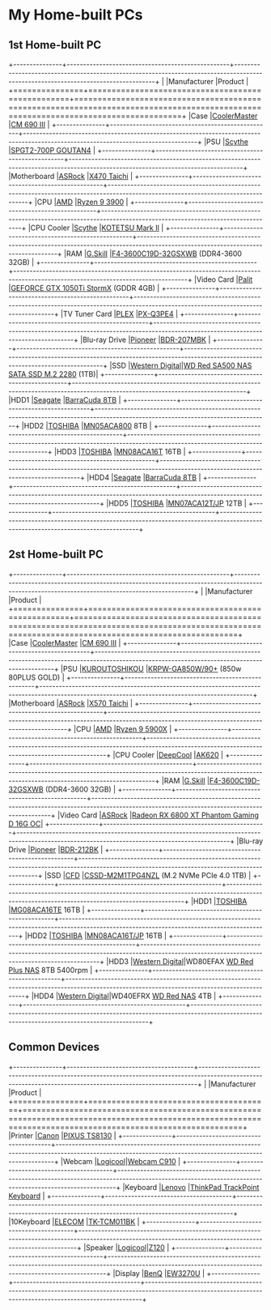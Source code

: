 # My Home-built PCs
## 1st Home-built PC
+---------------+--------------------------------------------------+-----------------------------------------------------------------------------------------------------------------------------------+
|               |Manufacturer                                      |Product                                                                                                                            |
+===============+==================================================+===================================================================================================================================+
|Case           |[CoolerMaster](https://www.coolermaster.com/)     |[CM 690 III](https://www.coolermaster.com/catalog/legacy-products/cases/cm693/)                                                    |
+---------------+--------------------------------------------------+-----------------------------------------------------------------------------------------------------------------------------------+
|PSU            |[Scythe](https://www.scythe.co.jp/)               |[SPGT2-700P GOUTAN4](https://www.scythe.co.jp/product/power/spgt4)                                                                 |
+---------------+--------------------------------------------------+-----------------------------------------------------------------------------------------------------------------------------------+
|Motherboard    |[ASRock](https://www.asrock.com/)                 |[X470 Taichi](https://www.asrock.com/mb/AMD/X470%20Taichi/)                                                                        |
+---------------+--------------------------------------------------+-----------------------------------------------------------------------------------------------------------------------------------+
|CPU            |[AMD](https://www.amd.com/)                       |[Ryzen 9 3900](https://www.amd.com/en/product/8931)                                                                                |
+---------------+--------------------------------------------------+-----------------------------------------------------------------------------------------------------------------------------------+
|CPU Cooler     |[Scythe](https://www.scythe.co.jp/)               |[KOTETSU Mark II](https://www.scythe.co.jp/product/cpu-cooler/air-cooling/midrange/scktt-2100)                                     |
+---------------+--------------------------------------------------+-----------------------------------------------------------------------------------------------------------------------------------+
|RAM            |[G.Skill](https://www.gskill.com/)                |[F4-3600C19D-32GSXWB](https://www.gskill.com/product/165/169/1536045873/F4-3600C19D-32GSXWB) (DDR4-3600 32GB)                      |
+---------------+--------------------------------------------------+-----------------------------------------------------------------------------------------------------------------------------------+
|Video Card     |[Palit](https://www.palit.com/)                   |[GEFORCE GTX 1050Ti StormX](https://www.palit.com/palit/vgapro.php?id=2719&lang=en) (GDDR 4GB)                                     |
+---------------+--------------------------------------------------+-----------------------------------------------------------------------------------------------------------------------------------+
|TV Tuner Card  |[PLEX](http://www.plex-net.co.jp/)                |[PX-Q3PE4](http://www.plex-net.co.jp/product/px-q3pe4/)                                                                            |
+---------------+--------------------------------------------------+-----------------------------------------------------------------------------------------------------------------------------------+
|Blu-ray Drive  |[Pioneer](https://global.pioneer/en/)             |[BDR-207MBK](https://www.pioneerelectronics.com/PUSA/Computer/Computer+Drives/BDR-207MBK)                                          |
+---------------+--------------------------------------------------+-----------------------------------------------------------------------------------------------------------------------------------+
|SSD            |[Western Digital](https://www.westerndigital.com/)|[WD Red SA500 NAS SATA SSD M.2 2280](https://www.westerndigital.com/products/internal-drives/wd-red-sata-m-2-ssd#WDS100T1R0B) (1TB)|
+---------------+--------------------------------------------------+-----------------------------------------------------------------------------------------------------------------------------------+
|HDD1           |[Seagate](https://www.seagate.com/)               |[BarraCuda 8TB](https://www.seagate.com/products/hard-drives/barracuda-hard-drive/)                                                |
+---------------+--------------------------------------------------+-----------------------------------------------------------------------------------------------------------------------------------+
|HDD2           |[TOSHIBA](https://www.global.toshiba/ww/top.html) |[MN05ACA800](https://toshiba.semicon-storage.com/ap-en/storage/product/internal-specialty/nas/articles/mn-series.html) 8TB         |
+---------------+--------------------------------------------------+-----------------------------------------------------------------------------------------------------------------------------------+
|HDD3           |[TOSHIBA](https://www.global.toshiba/ww/top.html) |[MN08ACA16T](https://toshiba.semicon-storage.com/ap-en/storage/product/internal-specialty/nas/articles/mn-series.html) 16TB        |
+---------------+--------------------------------------------------+-----------------------------------------------------------------------------------------------------------------------------------+
|HDD4           |[Seagate](https://www.seagate.com/)               |[BarraCuda 8TB](https://www.seagate.com/products/hard-drives/barracuda-hard-drive/)                                                |
+---------------+--------------------------------------------------+-----------------------------------------------------------------------------------------------------------------------------------+
|HDD5           |[TOSHIBA](https://www.global.toshiba/ww/top.html) |[MN07ACA12T/JP](https://toshiba.semicon-storage.com/ap-en/storage/product/internal-specialty/nas/articles/mn-series.html) 12TB     |
+---------------+--------------------------------------------------+-----------------------------------------------------------------------------------------------------------------------------------+

## 2st Home-built PC
+---------------+--------------------------------------------------+-----------------------------------------------------------------------------------------------------------------------------------------------+
|               |Manufacturer                                      |Product                                                                                                                                        |
+===============+==================================================+===============================================================================================================================================+
|Case           |[CoolerMaster](https://www.coolermaster.com/)     |[CM 690 III](https://www.coolermaster.com/catalog/legacy-products/cases/cm693/)                                                                |
+---------------+--------------------------------------------------+-----------------------------------------------------------------------------------------------------------------------------------------------+
|PSU            |[KUROUTOSHIKOU](https://www.kuroutoshikou.com/)   |[KRPW-GA850W/90+](https://www.kuroutoshikou.com/product/detail/krpw-ga850w-90-.html) (850w 80PLUS GOLD)                                        |
+---------------+--------------------------------------------------+-----------------------------------------------------------------------------------------------------------------------------------------------+
|Motherboard    |[ASRock](https://www.asrock.com/)                 |[X570 Taichi](https://www.asrock.com/mb/AMD/X570%20Taichi/)                                                                                    |
+---------------+--------------------------------------------------+-----------------------------------------------------------------------------------------------------------------------------------------------+
|CPU            |[AMD](https://www.amd.com/)                       |[Ryzen 9 5900X](https://www.amd.com/en/products/cpu/amd-ryzen-9-5900x)                                                                         |
+---------------+--------------------------------------------------+-----------------------------------------------------------------------------------------------------------------------------------------------+
|CPU Cooler     |[DeepCool](https://www.deepcool.com/)             |[AK620](https://www.deepcool.com/products/Cooling/cpuaircoolers/AK620-High-Performance-CPU-Cooler-1700-AM5/2021/13067.shtml)                   |
+---------------+--------------------------------------------------+-----------------------------------------------------------------------------------------------------------------------------------------------+
|RAM            |[G.Skill](https://www.gskill.com/)                |[F4-3600C19D-32GSXWB](https://www.gskill.com/product/165/169/1536045873/F4-3600C19D-32GSXWB) (DDR4-3600 32GB)                                  |
+---------------+--------------------------------------------------+-----------------------------------------------------------------------------------------------------------------------------------------------+
|Video Card     |[ASRock](https://www.asrock.com/)                 |[Radeon RX 6800 XT Phantom Gaming D 16G OC](https://pg.asrock.com/Graphics-Card/AMD/Radeon%20RX%206800%20XT%20Phantom%20Gaming%20D%2016G%20OC/)|
+---------------+--------------------------------------------------+-----------------------------------------------------------------------------------------------------------------------------------------------+
|Blu-ray Drive  |[Pioneer](https://global.pioneer/en/)             |[BDR-212BK](http://www.st-trade.co.jp/product/spec-bdr212bk.html)                                                                              |
+---------------+--------------------------------------------------+-----------------------------------------------------------------------------------------------------------------------------------------------+
|SSD            |[CFD](https://www.cfd.co.jp/)                     |[CSSD-M2M1TPG4NZL](https://www.cfd.co.jp/consumer/product/detail/cssd-m2m1tpg4nzl.html) (M.2 NVMe PCIe 4.0 1TB)                                |
+---------------+--------------------------------------------------+-----------------------------------------------------------------------------------------------------------------------------------------------+
|HDD1           |[TOSHIBA](https://www.global.toshiba/ww/top.html) |[MG08ACA16TE](https://toshiba.semicon-storage.com/ap-en/storage/product/data-center-enterprise/cloud-scale-capacity/articles/mg08.html) 16TB   |
+---------------+--------------------------------------------------+-----------------------------------------------------------------------------------------------------------------------------------------------+
|HDD2           |[TOSHIBA](https://www.global.toshiba/ww/top.html) |[MN08ACA16T/JP](https://toshiba.semicon-storage.com/ap-en/storage/product/internal-specialty/nas/articles/mn-series.html) 16TB                 |
+---------------+--------------------------------------------------+-----------------------------------------------------------------------------------------------------------------------------------------------+
|HDD3           |[Western Digital](https://www.westerndigital.com/)|WD80EFAX [WD Red Plus NAS](https://www.westerndigital.com/products/internal-drives/wd-red-plus-sata-3-5-hdd#WD80EFZZ) 8TB 5400rpm              |
+---------------+--------------------------------------------------+-----------------------------------------------------------------------------------------------------------------------------------------------+
|HDD4           |[Western Digital](https://www.westerndigital.com/)|WD40EFRX [WD Red NAS](https://www.westerndigital.com/products/internal-drives/wd-red-sata-hdd#WD40EFAX) 4TB                                    |
+---------------+--------------------------------------------------+-----------------------------------------------------------------------------------------------------------------------------------------------+

## Common Devices
+---------------+---------------------------------------+-----------------------------------------------------------------------------------------------------------------------------------------------------------+
|               |Manufacturer                           |Product                                                                                                                                                    |
+===============+=======================================+===========================================================================================================================================================+
|Printer        |[Canon](https://global.canon/en/)      |[PIXUS TS8130](https://faq.canon.jp/app/answers/detail/a_id/92255/)                                                                                        |
+---------------+---------------------------------------+-----------------------------------------------------------------------------------------------------------------------------------------------------------+
|Webcam         |[Logicool](https://www.logicool.co.jp/)|[Webcam C910](https://support.logi.com/hc/ja/articles/360025264994)                                                                                        |
+---------------+---------------------------------------+-----------------------------------------------------------------------------------------------------------------------------------------------------------+
|Keyboard       |[Lenovo](https://www.lenovo.com/)      |[ThinkPad TrackPoint Keyboard](https://www.lenovo.com/jp/ja/p/accessories-and-software/keyboards-and-mice/keyboards/0b47208)                               |
+---------------+---------------------------------------+-----------------------------------------------------------------------------------------------------------------------------------------------------------+
|10Keyboard     |[ELECOM](https://www.elecom.co.jp/)    |[TK-TCM011BK](https://www.elecom.co.jp/products/TK-TCM011BK.html)                                                                                          |
+---------------+---------------------------------------+-----------------------------------------------------------------------------------------------------------------------------------------------------------+
|Speaker        |[Logicool](https://www.logicool.co.jp/)|[Z120](https://www.logicool.co.jp/ja-jp/products/speakers/z120-compact-usb-speakers.980-000515.html)                                                       |
+---------------+---------------------------------------+-----------------------------------------------------------------------------------------------------------------------------------------------------------+
|Display        |[BenQ](https://www.benq.com/)          |[EW3270U](https://www.benq.com/ja-jp/monitor/entertainment/ew3270u.html)                                                                                   |
+---------------+---------------------------------------+-----------------------------------------------------------------------------------------------------------------------------------------------------------+
